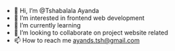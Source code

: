 - 👋 Hi, I’m @Tshabalala Ayanda
- 👀 I’m interested in frontend web development 
- 🌱 I’m currently learning
- 💞️ I’m looking to collaborate on project website related
- 📫 How to reach me ayands.tsh@gmail.com

<!---
TshabalalaA/TshabalalaA is a ✨ special ✨ repository because its `README.md` (this file) appears on your GitHub profile.
You can click the Preview link to take a look at your changes.
--->

